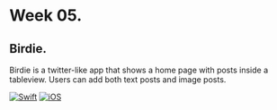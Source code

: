# Week 05.
## Birdie.
Birdie is a twitter-like app that shows a home page with posts inside a tableview. Users can add both text posts and image posts.

[![Swift](https://img.shields.io/badge/Swift-5.0-orange.svg?longCache=true&style=flat&logo=swift)](https://www.swift.org)
[![iOS](https://img.shields.io/badge/iOS-13.0+-lightgrey.svg?longCache=true&?style=plastic&logo=apple)](https://developer.apple.com/ios/)  

 
